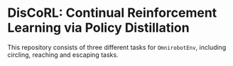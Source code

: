 # DisCoRL: Continual Reinforcement Learning via Policy Distillation

This repository consists of three different tasks for `OmnirobotEnv`, including circling, reaching and escaping tasks.

